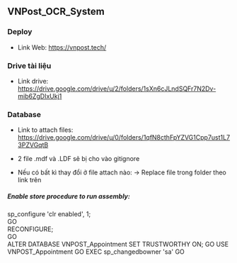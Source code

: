 ## VNPost_OCR_System

### Deploy
* Link Web: https://vnpost.tech/

### Drive tài liệu
* Link drive: https://drive.google.com/drive/u/2/folders/1sXn6cJLndSQFr7N2Dv-mib6ZgDIxUkj1

### Database
* Link to attach files: 
https://drive.google.com/drive/u/0/folders/1qfN8cthFpYZVG1Cpp7ust1L73PZVGqtB

* 2 file .mdf và .LDF sẽ bị cho vào gitignore

* Nếu có bất kì thay đổi ở file attach nào:
-> Replace file trong folder theo link trên

##### Enable store procedure to run assembly:
sp_configure 'clr enabled', 1;    
GO    
RECONFIGURE;    
GO    
ALTER DATABASE VNPOST_Appointment SET TRUSTWORTHY ON;
GO
USE VNPOST_Appointment
GO
EXEC sp_changedbowner 'sa'
GO